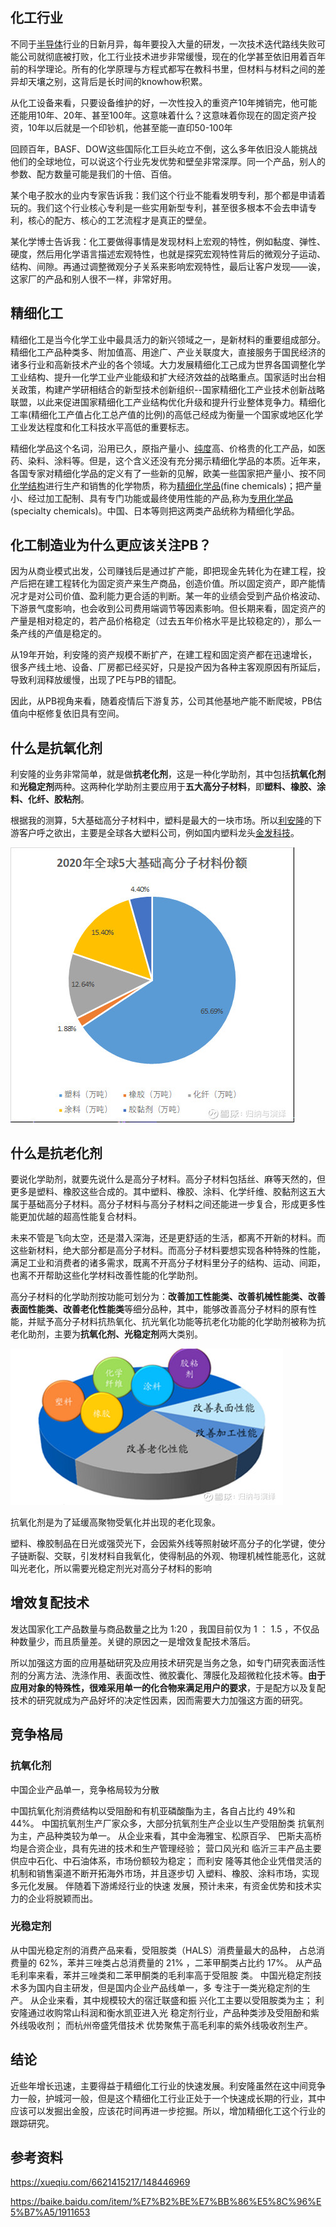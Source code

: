 ## 化工行业

不同于[半导体](https://xueqiu.com/S/SH512480?from=status_stock_match)行业的日新月异，每年要投入大量的研发，一次技术迭代路线失败可能公司就彻底被打败，化工行业技术进步非常缓慢，现在的化学甚至依旧用着百年前的科学理论。所有的化学原理与方程式都写在教科书里，但材料与材料之间的差异却天壤之别，这背后是长时间的knowhow积累。

从化工设备来看，只要设备维护的好，一次性投入的重资产10年摊销完，他可能还能用10年、20年、甚至100年。这意味着什么？这意味着你现在的固定资产投资，10年以后就是一个印钞机，他甚至能一直印50-100年

回顾百年，BASF、DOW这些国际化工巨头屹立不倒，这么多年依旧没人能挑战他们的全球地位，可以说这个行业先发优势和壁垒非常深厚。同一个产品，别人的参数、配方数量可能是我们的十倍、百倍。

某个电子胶水的业内专家告诉我：我们这个行业不能看发明专利，那个都是申请着玩的。我们这个行业核心专利是一些实用新型专利，甚至很多根本不会去申请专利，核心的配方、核心的工艺流程才是真正的壁垒。

某化学博士告诉我：化工要做得事情是发现材料上宏观的特性，例如黏度、弹性、硬度，然后用化学语言描述宏观特性，也就是探究宏观特性背后的微观分子运动、结构、间隙。再通过调整微观分子关系来影响宏观特性，最后让客户发现——诶，这家厂的产品和别人很不一样，非常好用。

## 精细化工

精细化工是当今化学工业中最具活力的新兴领域之一，是新材料的重要组成部分。精细化工产品种类多、附加值高、用途广、产业关联度大，直接服务于国民经济的诸多行业和高新技术产业的各个领域。大力发展精细化工己成为世界各国调整化学工业结构、提升一化学工业产业能级和扩大经济效益的战略重点。国家适时出台相关政策，构建产学研相结合的新型技术创新组织--国家精细化工产业技术创新战略联盟，以此来促进国家精细化工产业结构优化升级和提升行业整体竞争力。精细化工率(精细化工产值占化工总产值的比例)的高低己经成为衡量一个国家或地区化学工业发达程度和化工科技水平高低的重要标志。

精细化学品这个名词，沿用已久，原指产量小、[纯度](https://baike.baidu.com/item/纯度)高、价格贵的化工产品，如医药、染料、涂料等。但是，这个含义还没有充分揭示精细化学品的本质。近年来，各国专家对精细化学品的定义有了一些新的见解，欧美一些国家把产量小、按不同[化学结构](https://baike.baidu.com/item/化学结构)进行生产和销售的化学物质，称为[精细化学品](https://baike.baidu.com/item/精细化学品/1910521)(fine chemicals)；把产量小、经过加工配制、具有专门功能或最终使用性能的产品,称为[专用化学品](https://baike.baidu.com/item/专用化学品)(specialty chemicals)。中国、日本等则把这两类产品统称为精细化学品。

## 化工制造业为什么更应该关注PB？

因为从商业模式出发，公司赚钱后是通过扩产能，即把现金先转化为在建工程，投产后把在建工程转化为固定资产来生产商品，创造价值。所以固定资产，即产能情况才是对公司价值、盈利能力更合适的判断。某一年的业绩会受到产品价格波动、下游景气度影响，也会收到公司费用端调节等因素影响。但长期来看，固定资产的产量是相对稳定的，若产品价格稳定（过去五年价格水平是比较稳定的），那么一条产线的产值是稳定的。

从19年开始，利安隆的资产规模不断扩产，在建工程和固定资产都在迅速增长，很多产线土地、设备、厂房都已经买好，只是投产因为各种主客观原因有所延后，导致利润释放缓慢，出现了PE与PB的错配。

因此，从PB视角来看，随着疫情后下游复苏，公司其他基地产能不断爬坡，PB估值向中枢修复依旧具有空间。

## 什么是抗氧化剂

利安隆的业务非常简单，就是做**抗老化剂**，这是一种化学助剂，其中包括**抗氧化剂**和**光稳定剂**两种。这两种化学助剂主要应用于**五大高分子材料**，即**塑料、橡胶、涂料、化纤、胶粘剂**。

根据我的测算，5大基础高分子材料中，塑料是最大的一块市场。所以[利安隆](https://xueqiu.com/S/SZ300596?from=status_stock_match)的下游客户呼之欲出，主要是全球各大塑料公司，例如国内塑料龙头[金发科技](https://xueqiu.com/S/SH600143?from=status_stock_match)。



![img](../行业追踪/房地产/REITs/images/171cea49f272a633fe2c6558.png)

## 什么是抗老化剂

要说化学助剂，就要先说什么是高分子材料。高分子材料包括丝、麻等天然的，但更多是塑料、橡胶这些合成的。其中塑料、橡胶、涂料、化学纤维、胶黏剂这五大属于基础高分子材料。高分子材料与高分子材料之间还能进一步复合，形成更多性能更加优越的超高性能复合材料。

未来不管是飞向太空，还是潜入深海，还是更舒适的生活，都离不开新的材料。而这些新材料，绝大部分都是高分子材料。而高分子材料要想实现各种特殊的性能，满足工业和消费者的诸多需求，既离不开高分子材料里分子的结构、运动、间距，也离不开帮助这些化学材料改善性能的化学助剂。



高分子材料的化学助剂按功能可划分为：**改善加工性能类、改善机械性能类、改善表面性能类、改善老化性能类**等细分品种，其中，能够改善高分子材料的原有性能，并赋予高分子材料抗热氧化、抗光氧化功能等抗老化功能的化学助剂被称为抗老化助剂，主要为**抗氧化剂、光稳定剂**两大类别。



![img](../行业追踪/房地产/REITs/images/171cea4cb9b2ae43fc1d6f51.png)

抗氧化剂是为了延缓高聚物受氧化并出现的老化现象。

塑料、橡胶制品在日光或强荧光下，会因紫外线等照射破坏高分子的化学键，使分子链断裂、交联，引发材料自我氧化，使得制品的外观、物理机械性能恶化，这就叫光老化，所以需要光稳定剂光对高分子材料的影响

## 增效复配技术

发达国家化工产品数量与商品数量之比为 1:20 ，我国目前仅为 1 ： 1.5 ，不仅品种数量少，而且质量差。关键的原因之一是增效复配技术落后。

所以加强这方面的应用基础研究及应用技术研究是当务之急，如专门研究表面活性剂的分离方法、洗涤作用、表面改性、微胶囊化、薄膜化及超微粒化技术等。**由于应用对象的特殊性，很难采用单一的化合物来满足用户的要求**，于是配方以及复配技术的研究就成为产品好坏的决定性因素，因而需要大力加强这方面的研究。

## 竞争格局

### 抗氧化剂

中国企业产品单一，竞争格局较为分散

中国抗氧化剂消费结构以受阻酚和有机亚磷酸酯为主，各自占比约 49%和 44%。
中国抗氧剂生产厂家众多，大部分抗氧剂生产企业以生产受阻酚类 抗氧剂为主，产品种类较为单一。
从企业来看，其中金海雅宝、松原百孚、 巴斯夫高桥均是合资企业，具有先进的技术和生产管理经验；
营口风光和 临沂三丰产品主要供应中石化、中石油体系，市场份额较为稳定；
而利安 隆等其他企业凭借灵活的机制和销售渠道不断开拓海外市场，并且逐步切 入塑料、橡胶、涂料市场，实现多元化发展。
伴随着下游烯烃行业的快速 发展，预计未来，有资金优势和技术实力的企业将脱颖而出。

### 光稳定剂

从中国光稳定剂的消费产品来看，受阻胺类（HALS）消费量最大的品种， 占总消费量的 62%，苯并三唑类占总消费量的 21% ，二苯甲酮类占比约 17%。
从产品毛利率来看，苯并三唑类和二苯甲酮类的毛利率高于受阻胺 类。
中国光稳定剂技术多为国内自主研发，但是国内企业产品线单一，多 专注于一类光稳定剂的生产。
从企业来看，其中规模较大的宿迁联盛和振 兴化工主要以受阻胺类为主；
利安隆通过收购常山科润和衡水凯亚进入光 稳定剂行业，产品种类涉及受阻酚和紫外线吸收剂；
而杭州帝盛凭借技术 优势聚焦于高毛利率的紫外线吸收剂生产。

## 结论

近些年增长迅速，主要得益于精细化工行业的快速发展。利安隆虽然在这中间竞争力一般，护城河一般，但是这个精细化工行业正处于一个快速成长期的行业，其中应该可以发掘出金股，应该花时间再进一步挖掘。所以，增加精细化工这个行业的跟踪研究。

## 参考资料

https://xueqiu.com/6621415217/148446969

https://baike.baidu.com/item/%E7%B2%BE%E7%BB%86%E5%8C%96%E5%B7%A5/1911653
